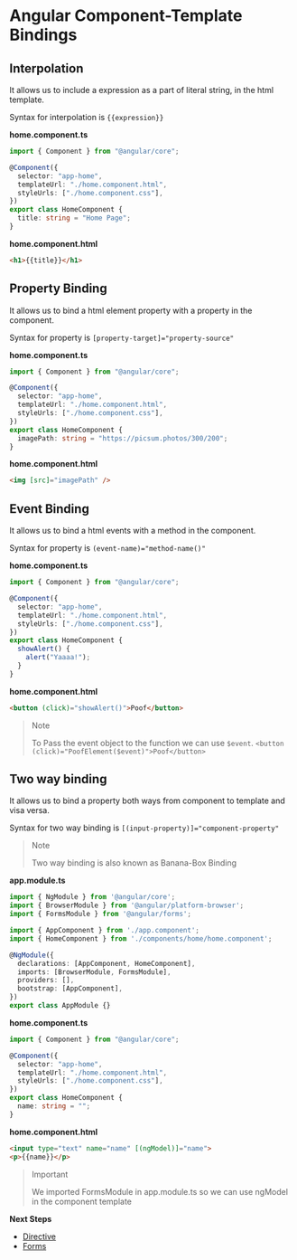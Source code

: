 # Angular Component-Template Bindings

## Interpolation

It allows us to include a expression as a part of literal string, in the html template.

Syntax for interpolation is `{{expression}}`

**home.component.ts**

```typescript
import { Component } from "@angular/core";

@Component({
  selector: "app-home",
  templateUrl: "./home.component.html",
  styleUrls: ["./home.component.css"],
})
export class HomeComponent {
  title: string = "Home Page";
}
```

**home.component.html**

```html
<h1>{{title}}</h1>
```

## Property Binding

It allows us to bind a html element property with a property in the component.

Syntax for property is `[property-target]="property-source"`

**home.component.ts**

```typescript
import { Component } from "@angular/core";

@Component({
  selector: "app-home",
  templateUrl: "./home.component.html",
  styleUrls: ["./home.component.css"],
})
export class HomeComponent {
  imagePath: string = "https://picsum.photos/300/200";
}
```

**home.component.html**

```html
<img [src]="imagePath" />
```

## Event Binding

It allows us to bind a html events with a method in the component.

Syntax for property is `(event-name)="method-name()"`

**home.component.ts**

```typescript
import { Component } from "@angular/core";

@Component({
  selector: "app-home",
  templateUrl: "./home.component.html",
  styleUrls: ["./home.component.css"],
})
export class HomeComponent {
  showAlert() {
    alert("Yaaaa!");
  }
}
```

**home.component.html**

```html
<button (click)="showAlert()">Poof</button>
```

> Note
>
> To Pass the event object to the function we can use `$event`.
> `<button (click)="PoofElement($event)">Poof</button>`

## Two way binding

It allows us to bind a property both ways from component to template and visa versa.

Syntax for two way binding is `[(input-property)]="component-property"`


> Note
>
> Two way binding is also known as Banana-Box Binding


**app.module.ts**
```typescript
import { NgModule } from '@angular/core';
import { BrowserModule } from '@angular/platform-browser';
import { FormsModule } from '@angular/forms';

import { AppComponent } from './app.component';
import { HomeComponent } from './components/home/home.component';

@NgModule({
  declarations: [AppComponent, HomeComponent],
  imports: [BrowserModule, FormsModule],
  providers: [],
  bootstrap: [AppComponent],
})
export class AppModule {}
```

**home.component.ts**

```typescript
import { Component } from "@angular/core";

@Component({
  selector: "app-home",
  templateUrl: "./home.component.html",
  styleUrls: ["./home.component.css"],
})
export class HomeComponent {
  name: string = "";
}
```

**home.component.html**

```html
<input type="text" name="name" [(ngModel)]="name">
<p>{{name}}</p>
```

> Important
>
> We imported FormsModule in app.module.ts so we can use ngModel in the component template


**Next Steps**
* [Directive](Directives.md#angular-directives)
* [Forms](Forms.md#angular-forms)
